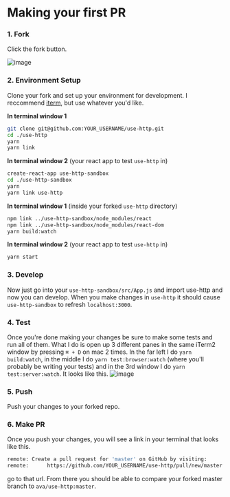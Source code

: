Making your first PR
==============================

### 1. **Fork**
Click the fork button.

![image](https://user-images.githubusercontent.com/5455859/79698757-d5d0c180-823f-11ea-86e7-8edcd1b969be.png)

### 2. **Environment Setup**
Clone your fork and set up your environment for development. I reccommend [iterm](https://www.iterm2.com/), but use whatever you'd like.

**In terminal window 1**
```sh
git clone git@github.com:YOUR_USERNAME/use-http.git
cd ./use-http
yarn
yarn link
```
**In terminal window 2** (your react app to test `use-http` in)
```sh
create-react-app use-http-sandbox
cd ./use-http-sandbox
yarn
yarn link use-http
```
**In terminal window 1** (inside your forked `use-http` directory)
```sh
npm link ../use-http-sandbox/node_modules/react
npm link ../use-http-sandbox/node_modules/react-dom
yarn build:watch
```
**In terminal window 2** (your react app to test `use-http` in)
```sh
yarn start
```

### 3. **Develop**
Now just go into your `use-http-sandbox/src/App.js` and import use-http and now you can develop. When you make changes in `use-http` it should cause `use-http-sandbox` to refresh `localhost:3000`.

### 4. **Test**
Once you're done making your changes be sure to make some tests and run all of them. What I do is open up 3 different panes in the same iTerm2 window by pressing `⌘ + D` on mac 2 times. In the far left I do `yarn build:watch`, in the middle I do `yarn test:browser:watch` (where you'll probably be writing your tests) and in the 3rd window I do `yarn test:server:watch`. It looks like this.
![image](https://user-images.githubusercontent.com/5455859/79790558-bf3e6f00-8300-11ea-89ad-241ce943f1b3.png)

### 5. **Push**
Push your changes to your forked repo.

### 6. **Make PR**
Once you push your changes, you will see a link in your terminal that looks like this.
```sh
remote: Create a pull request for 'master' on GitHub by visiting:
remote:      https://github.com/YOUR_USERNAME/use-http/pull/new/master
```
go to that url. From there you should be able to compare your forked master branch to `ava/use-http:master`.
